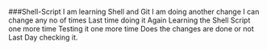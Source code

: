 ###Shell-Script
I am learning Shell and Git
I am doing another change
I can change any no of times
Last time doing it
Again Learning the Shell Script one more time
Testing it one more time
Does the changes are done or not
Last Day checking it.